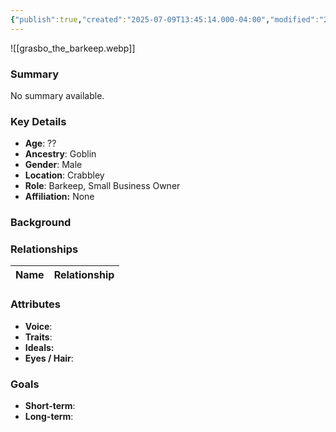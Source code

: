 ```yaml
---
{"publish":true,"created":"2025-07-09T13:45:14.000-04:00","modified":"2025-07-09T13:50:29.025-04:00","published":"2025-07-09T13:50:29.025-04:00","cssclasses":"","Age":"??","Ancestry":"Goblin","Gender":"Male","Location":["Crabbley"],"Role":["Barkeep, Small Business Owner"],"Affiliation":["None"]}
---
```



![[grasbo_the_barkeep.webp]]
### Summary
No summary available.

### Key Details
- **Age**: ??
- **Ancestry**: Goblin
- **Gender**: Male
- **Location**: Crabbley
- **Role**: Barkeep, Small Business Owner
- **Affiliation:** None

### Background


### Relationships

| Name  | Relationship |
| ----- | ------------ |

### Attributes
- **Voice**:
- **Traits**:  
- **Ideals:**
- **Eyes / Hair**:  

### Goals
- **Short-term**:  
- **Long-term**:  
